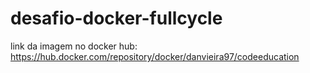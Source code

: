 # desafio-docker-fullcycle

link da imagem no docker hub: https://hub.docker.com/repository/docker/danvieira97/codeeducation
